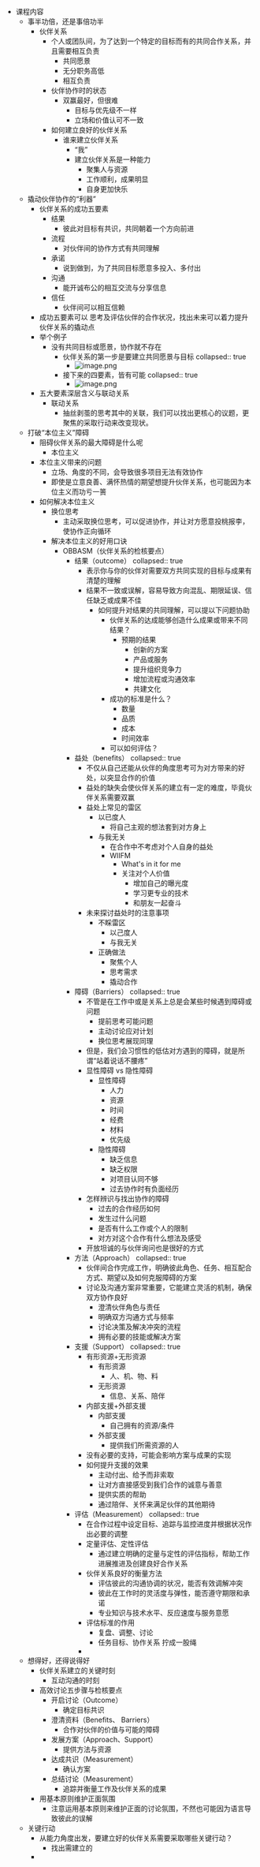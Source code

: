 - 课程内容
	- 事半功倍，还是事倍功半
		- 伙伴关系
			- 个人或团队间，为了达到一个特定的目标而有的共同合作关系，并且需要相互负责
				- 共同愿景
				- 无分职务高低
				- 相互负责
			- 伙伴协作时的状态
				- 双赢最好，但很难
					- 目标与优先级不一样
					- 立场和价值认可不一致
			- 如何建立良好的伙伴关系
				- 谁来建立伙伴关系
					- “我”
					- 建立伙伴关系是一种能力
						- 聚集人与资源
						- 工作顺利，成果明显
						- 自身更加快乐
	- 撬动伙伴协作的“利器”
		- 伙伴关系的成功五要素
			- 结果
				- 彼此对目标有共识，共同朝着一个方向前进
			- 流程
				- 对伙伴间的协作方式有共同理解
			- 承诺
				- 说到做到，为了共同目标愿意多投入、多付出
			- 沟通
				- 能开诚布公的相互交流与分享信息
			- 信任
				- 伙伴间可以相互信赖
		- 成功五要素可以 思考及评估伙伴的合作状况，找出未来可以着力提升伙伴关系的撬动点
		- 举个例子
			- 没有共同目标或愿景，协作就不存在
				- 伙伴关系的第一步是要建立共同愿景与目标
				  collapsed:: true
					- ![image.png](../assets/image_1660971304289_0.png)
				- 接下来的四要素，皆有可能
				  collapsed:: true
					- ![image.png](../assets/image_1660971353580_0.png)
		- 五大要素深层含义与联动关系
			- 联动关系
				- 抽丝剥茧的思考其中的关联，我们可以找出更核心的议题，更聚焦的采取行动来改变现状。
	- 打破“本位主义”障碍
		- 阻碍伙伴关系的最大障碍是什么呢
			- 本位主义
		- 本位主义带来的问题
			- 立场、角度的不同，会导致很多项目无法有效协作
			- 即使是立意良善、满怀热情的期望想提升伙伴关系，也可能因为本位主义而功亏一篑
		- 如何解决本位主义
			- 换位思考
				- 主动采取换位思考，可以促进协作，并让对方愿意投桃报李，使协作正向循环
			- 解决本位主义的好用口诀
				- OBBASM（伙伴关系的检核要点）
					- 结果（outcome）
					  collapsed:: true
						- 表示你与你的伙伴对需要双方共同实现的目标与成果有清楚的理解
						- 结果不一致或误解，容易导致方向混乱、期限延误、信任缺乏或成果不佳
							- 如何提升对结果的共同理解，可以提以下问题协助
								- 伙伴关系的达成能够创造什么成果或带来不同结果？
									- 预期的结果
										- 创新的方案
										- 产品或服务
										- 提升组织竞争力
										- 增加流程或沟通效率
										- 共建文化
								- 成功的标准是什么？
									- 数量
									- 品质
									- 成本
									- 时间效率
								- 可以如何评估？
					- 益处（benefits）
					  collapsed:: true
						- 不仅从自己还能从伙伴的角度思考可为对方带来的好处，以突显合作的价值
						- 益处的缺失会使伙伴关系的建立有一定的难度，毕竟伙伴关系需要双赢
						- 益处上常见的雷区
							- 以已度人
								- 将自己主观的想法套到对方身上
							- 与我无关
								- 在合作中不考虑对个人自身的益处
								- WIIFM
									- What's in it for me
									- 关注对个人价值
										- 增加自己的曝光度
										- 学习更专业的技术
										- 和朋友一起奋斗
						- 未来探讨益处时的注意事项
							- 不睬雷区
								- 以己度人
								- 与我无关
							- 正确做法
								- 聚焦个人
								- 思考需求
								- 撬动合作
					- 障碍（Barriers）
					  collapsed:: true
						- 不管是在工作中或是关系上总是会某些时候遇到障碍或问题
							- 提前思考可能问题
							- 主动讨论应对计划
							- 换位思考展现同理
						- 但是，我们会习惯性的低估对方遇到的障碍，就是所谓“站着说话不腰疼”
						- 显性障碍 vs 隐性障碍
							- 显性障碍
								- 人力
								- 资源
								- 时间
								- 经费
								- 材料
								- 优先级
							- 隐性障碍
								- 缺乏信息
								- 缺乏权限
								- 对项目认同不够
								- 过去协作时有负面经历
						- 怎样辨识与找出协作的障碍
							- 过去的合作经历如何
							- 发生过什么问题
							- 是否有什么工作或个人的限制
							- 对方对这个合作有什么想法及感受
						- 开放坦诚的与伙伴询问也是很好的方式
					- 方法（Approach）
					  collapsed:: true
						- 伙伴间合作完成工作，明确彼此角色、任务、相互配合方式、期望以及如何克服障碍的方案
						- 讨论及沟通方案非常重要，它能建立灵活的机制，确保双方协作良好
							- 澄清伙伴角色与责任
							- 明确双方沟通方式与频率
							- 讨论决策及解决冲突的流程
							- 拥有必要的技能或解决方案
					- 支援（Support）
					  collapsed:: true
						- 有形资源+无形资源
							- 有形资源
								- 人、机、物、料
							- 无形资源
								- 信息、关系、陪伴
						- 内部支援+外部支援
							- 内部支援
								- 自己拥有的资源/条件
							- 外部支援
								- 提供我们所需资源的人
						- 没有必要的支持，可能会影响方案与成果的实现
						- 如何提升支援的效果
							- 主动付出、给予而非索取
							- 让对方直接感受到我们合作的诚意与善意
							- 提供实质的帮助
							- 通过陪伴、关怀来满足伙伴的其他期待
					- 评估（Measurement）
					  collapsed:: true
						- 在合作过程中设定目标、追踪与监控进度并根据状况作出必要的调整
						- 定量评估、定性评估
							- 通过建立明确的定量与定性的评估指标，帮助工作进展推进及创建良好合作关系
						- 伙伴关系良好的衡量方法
							- 评估彼此的沟通协调的状况，能否有效调解冲突
							- 彼此在工作时的灵活度与弹性，能否遵守期限和承诺
							- 专业知识与技术水平、反应速度与服务意愿
						- 评估标准的作用
							- 复盘、调整、讨论
							- 任务目标、协作关系 拧成一股绳
						-
	- 想得好，还得说得好
		- 伙伴关系建立的关键时刻
			- 互动沟通的时刻
		- 高效讨论五步骤与检核要点
			- 开启讨论（Outcome）
				- 确定目标共识
			- 澄清资料（Benefits、 Barriers）
				- 合作对伙伴的价值与可能的障碍
			- 发展方案（Approach、Support）
				- 提供方法与资源
			- 达成共识（Measurement）
				- 确认方案
			- 总结讨论（Measurement）
				- 追踪并衡量工作及伙伴关系的成果
		- 用基本原则维护正面氛围
			- 注意运用基本原则来维护正面的讨论氛围，不然也可能因为语言导致彼此的误解
	- 关键行动
		- 从能力角度出发，要建立好的伙伴关系需要采取哪些关键行动？
			- 找出需建立的
		-